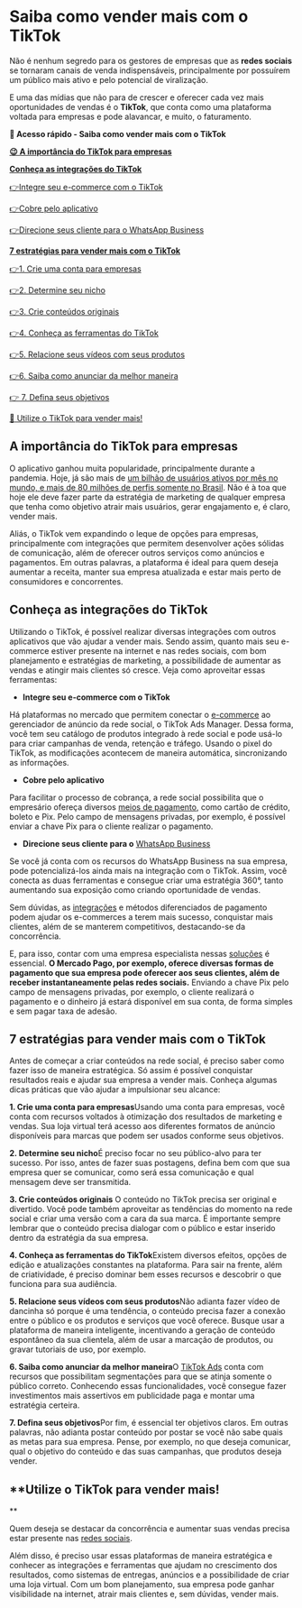 # Saiba como vender mais com o TikTok

Não é nenhum segredo para os gestores de empresas que as **redes sociais** se tornaram canais de venda indispensáveis, principalmente por possuírem um público mais ativo e pelo potencial de viralização.

E uma das mídias que não para de crescer e oferecer cada vez mais oportunidades de vendas é o **TikTok**, que conta como uma plataforma voltada para empresas e pode alavancar, e muito, o faturamento.

**💙 Acesso rápido - Saiba como vender mais com o TikTok**

**[😉 A importância do TikTok para empresas](#A)**

**[Conheça as integrações do TikTok](#B)**

[](#C)[👉](#M)[Integre seu e-commerce com o TikTok](#C)

[](#D)[👉](#M)[Cobre pelo aplicativo](#D)

[](#E)[👉](#M)[Direcione seus cliente para o WhatsApp Business](#E)

**[7 estratégias para vender mais com o TikTok](#F)**

[](#G)[👉](#M)[1. Crie uma conta para empresas](#G)

[](#H)[👉](#M)[2. Determine seu nicho](#H)

[](#I)[👉](#M)[3. Crie conteúdos originais](#I)

[](#J)[👉](#M)[4. Conheça as ferramentas do TikTok](#J)

[](#K)[👉](#M)[5. Relacione seus vídeos com seus produtos](#K)

[](#L)[👉](#M)[6. Saiba como anunciar da melhor maneira](#L)

[👉 7. Defina seus objetivos](#M)

[💙 Utilize o TikTok para vender mais!](#N)

[](#)
## **A importância do TikTok para empresas**

O aplicativo ganhou muita popularidade, principalmente durante a pandemia. Hoje, já são mais de [um bilhão de usuários ativos por mês no mundo, e mais de 80 milhões de perfis somente no Brasil](https://www.sebrae.com.br/sites/PortalSebrae/artigos/aprenda-a-vender-mais-com-a-audiencia-do-tiktok,1696b8f9b2f8f710VgnVCM100000d701210aRCRD). Não é à toa que hoje ele deve fazer parte da estratégia de marketing de qualquer empresa que tenha como objetivo atrair mais usuários, gerar engajamento e, é claro, vender mais.

Aliás, o TikTok vem expandindo o leque de opções para empresas, principalmente com integrações que permitem desenvolver ações sólidas de comunicação, além de oferecer outros serviços como anúncios e pagamentos. Em outras palavras, a plataforma é ideal para quem deseja aumentar a receita, manter sua empresa atualizada e estar mais perto de consumidores e concorrentes.

[](#)
## **Conheça as integrações do TikTok**

Utilizando o TikTok, é possível realizar diversas integrações com outros aplicativos que vão ajudar a vender mais. Sendo assim, quanto mais seu e-commerce estiver presente na internet e nas redes sociais, com bom planejamento e estratégias de marketing, a possibilidade de aumentar as vendas e atingir mais clientes só cresce. Veja como aproveitar essas ferramentas:

[](#)

- **Integre seu e-commerce com o TikTok**

Há plataformas no mercado que permitem conectar o [e-commerce](https://meubolso.mercadopago.com.br/ecommerce-mais-competitivo) ao gerenciador de anúncio da rede social, o TikTok Ads Manager. Dessa forma, você tem seu catálogo de produtos integrado à rede social e pode usá-lo para criar campanhas de venda, retenção e tráfego. Usando o pixel do TikTok, as modificações acontecem de maneira automática, sincronizando as informações.

[](#)

- **Cobre pelo aplicativo** 

Para facilitar o processo de cobrança, a rede social possibilita que o empresário ofereça diversos [meios de pagamento](https://meubolso.mercadopago.com.br/meios-de-pagamento-online-como-impactam-a-taxa-de-aprovacao-na-sua-loja), como cartão de crédito, boleto e Pix. Pelo campo de mensagens privadas, por exemplo, é possível enviar a chave Pix para o cliente realizar o pagamento.

[](#)

- **Direcione seus cliente para o** [WhatsApp Business](https://meubolso.mercadopago.com.br/impulsionar-vendas-com-whatsapp-business)

Se você já conta com os recursos do WhatsApp Business na sua empresa, pode potencializá-los ainda mais na integração com o TikTok. Assim, você conecta as duas ferramentas e consegue criar uma estratégia 360°, tanto aumentando sua exposição como criando oportunidade de vendas.

Sem dúvidas, as [integrações](https://conteudo.mercadopago.com.br/quais-integracoes-o-mercado-pago-oferece) e métodos diferenciados de pagamento podem ajudar os e-commerces a terem mais sucesso, conquistar mais clientes, além de se manterem competitivos, destacando-se da concorrência.

E, para isso, contar com uma empresa especialista nessas [soluções](https://conteudo.mercadopago.com.br/guia-completo-tudo-sobre-pagamentos-online) é essencial. **O Mercado Pago, por exemplo, oferece diversas formas de pagamento que sua empresa pode oferecer aos seus clientes, além de receber instantaneamente pelas redes sociais.** Enviando a chave Pix pelo campo de mensagens privadas, por exemplo, o cliente realizará o pagamento e o dinheiro já estará disponível em sua conta, de forma simples e sem pagar taxa de adesão.

[](#)
## 

## **7 estratégias para vender mais com o TikTok**

Antes de começar a criar conteúdos na rede social, é preciso saber como fazer isso de maneira estratégica. Só assim é possível conquistar resultados reais e ajudar sua empresa a vender mais. Conheça algumas dicas práticas que vão ajudar a impulsionar seu alcance:

[](#)**1. Crie uma conta para empresas**Usando uma conta para empresas, você conta com recursos voltados à otimização dos resultados de marketing e vendas. Sua loja virtual terá acesso aos diferentes formatos de anúncio disponíveis para marcas que podem ser usados conforme seus objetivos.

[](#)**2. Determine seu nicho**É preciso focar no seu público-alvo para ter sucesso. Por isso, antes de fazer suas postagens, defina bem com que sua empresa quer se comunicar, como será essa comunicação e qual mensagem deve ser transmitida.

[](#)**3. Crie conteúdos originais**
O conteúdo no TikTok precisa ser original e divertido. Você pode também aproveitar as tendências do momento na rede social e criar uma versão com a cara da sua marca. É importante sempre lembrar que o conteúdo precisa dialogar com o público e estar inserido dentro da estratégia da sua empresa.

[](#)**4. Conheça as ferramentas do TikTok**Existem diversos efeitos, opções de edição e atualizações constantes na plataforma. Para sair na frente, além de criatividade, é preciso dominar bem esses recursos e descobrir o que funciona para sua audiência. 

[](#)**5. Relacione seus vídeos com seus produtos**Não adianta fazer vídeo de dancinha só porque é uma tendência, o conteúdo precisa fazer a conexão entre o público e os produtos e serviços que você oferece. Busque usar a plataforma de maneira inteligente, incentivando a geração de conteúdo espontâneo da sua clientela, além de usar a marcação de produtos, ou gravar tutoriais de uso, por exemplo. 

[](#)**6. Saiba como anunciar da melhor maneira**O [TikTok Ads](https://meubolso.mercadopago.com.br/tik-tok-ads-para-ecommerce) conta com recursos que possibilitam segmentações para que se atinja somente o público correto. Conhecendo essas funcionalidades, você consegue fazer investimentos mais assertivos em publicidade paga e montar uma estratégia certeira. 

[](#)**7. Defina seus objetivos**Por fim, é essencial ter objetivos claros. Em outras palavras, não adianta postar conteúdo por postar se você não sabe quais as metas para sua empresa. Pense, por exemplo, no que deseja comunicar, qual o objetivo do conteúdo e das suas campanhas, que produtos deseja vender. 

[](#)
## **Utilize o TikTok para vender mais!
**

Quem deseja se destacar da concorrência e aumentar suas vendas precisa estar presente nas [redes sociais](https://conteudo.mercadopago.com.br/link-pagamento-redes-sociais).

Além disso, é preciso usar essas plataformas de maneira estratégica e conhecer as integrações e ferramentas que ajudam no crescimento dos resultados, como sistemas de entregas, anúncios e a possibilidade de criar uma loja virtual. Com um bom planejamento, sua empresa pode ganhar visibilidade na internet, atrair mais clientes e, sem dúvidas, vender mais.